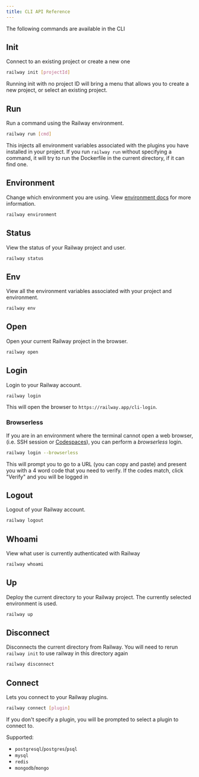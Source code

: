 ```yaml
---
title: CLI API Reference
---
```


The following commands are available in the CLI

## Init

Connect to an existing project or create a new one

```bash
railway init [projectId]
```

Running init with no project ID will bring a menu that allows you to create a
new project, or select an existing project.

## Run

Run a command using the Railway environment.

```bash
railway run [cmd]
```

This injects all environment variables associated with the plugins you have
installed in your project. If you run `railway run` without specifying a command,
it will try to run the Dockerfile in the current directory, if it can find one.

## Environment

Change which environment you are using. View [environment
docs](/environments) for more information.

```bash
railway environment
```

## Status

View the status of your Railway project and user.

```bash
railway status
```

## Env

View all the environment variables associated with your project and environment.

```bash
railway env
```

## Open

Open your current Railway project in the browser.

```bash
railway open
```

## Login

Login to your Railway account.

```bash
railway login
```

This will open the browser to `https://railway.app/cli-login`.

### Browserless

If you are in an environment where the terminal cannot open a web browser, (i.e.
SSH session or [Codespaces](https://github.com/features/codespaces)), you can perform a _browserless_ login.

```bash
railway login --browserless
```

This will prompt you to go to a URL (you can copy and paste) and present you
with a 4 word code that you need to verify. If the codes match, click "Verify"
and you will be logged in

## Logout

Logout of your Railway account.

```bash
railway logout
```

## Whoami

View what user is currently authenticated with Railway

```bash
railway whoami
```

## Up

Deploy the current directory to your Railway project. The currently selected
environment is used.

```bash
railway up
```

## Disconnect

Disconnects the current directory from Railway. You will need to rerun
`railway init` to use railway in this directory again 

```bash
railway disconnect
```

## Connect

Lets you connect to your Railway plugins. 

```bash
railway connect [plugin]
```

If you don't specify a plugin, you will be prompted to select a plugin to
connect to.

Supported:
- `postgresql`/`postgres`/`psql`
- `mysql`
- `redis`
- `mongodb`/`mongo`
